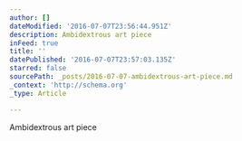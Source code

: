 ```yaml
---
author: []
dateModified: '2016-07-07T23:56:44.951Z'
description: Ambidextrous art piece
inFeed: true
title: ''
datePublished: '2016-07-07T23:57:03.135Z'
starred: false
sourcePath: _posts/2016-07-07-ambidextrous-art-piece.md
_context: 'http://schema.org'
_type: Article

---
```

Ambidextrous art piece